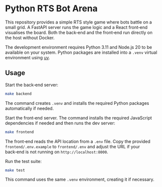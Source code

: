 # Python RTS Bot Arena

This repository provides a simple RTS style game where bots battle on a small grid. A FastAPI server runs the game logic and a React front‑end visualises the board. Both the back‑end and the front‑end run directly on the host without Docker.

The development environment requires Python 3.11 and Node.js 20 to be available on your system. Python packages are installed into a `.venv` virtual environment using [uv](https://github.com/astral-sh/uv).

## Usage

Start the back‑end server:

```bash
make backend
```
The command creates `.venv` and installs the required Python packages automatically if needed.

Start the front‑end server. The command installs the required JavaScript dependencies if needed and then runs the dev server:

```bash
make frontend
```

The front‑end reads the API location from a `.env` file. Copy the provided
`frontend/.env.example` to `frontend/.env` and adjust the URL if your back‑end
is not running on `http://localhost:8000`.

Run the test suite:

```bash
make test
```
This command uses the same `.venv` environment, creating it if necessary.
